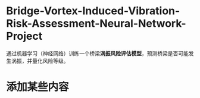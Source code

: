 # Bridge-Vortex-Induced-Vibration-Risk-Assessment-Neural-Network-Project
通过机器学习（神经网络）训练一个桥梁**涡振风险评估模型**，预测桥梁是否可能发生涡振，并量化风险等级。



# 添加某些内容
